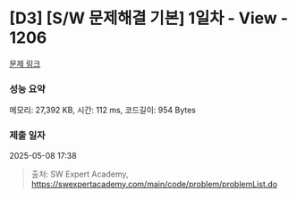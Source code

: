# [D3] [S/W 문제해결 기본] 1일차 - View - 1206 

[문제 링크](https://swexpertacademy.com/main/code/problem/problemDetail.do?contestProbId=AV134DPqAA8CFAYh) 

### 성능 요약

메모리: 27,392 KB, 시간: 112 ms, 코드길이: 954 Bytes

### 제출 일자

2025-05-08 17:38



> 출처: SW Expert Academy, https://swexpertacademy.com/main/code/problem/problemList.do